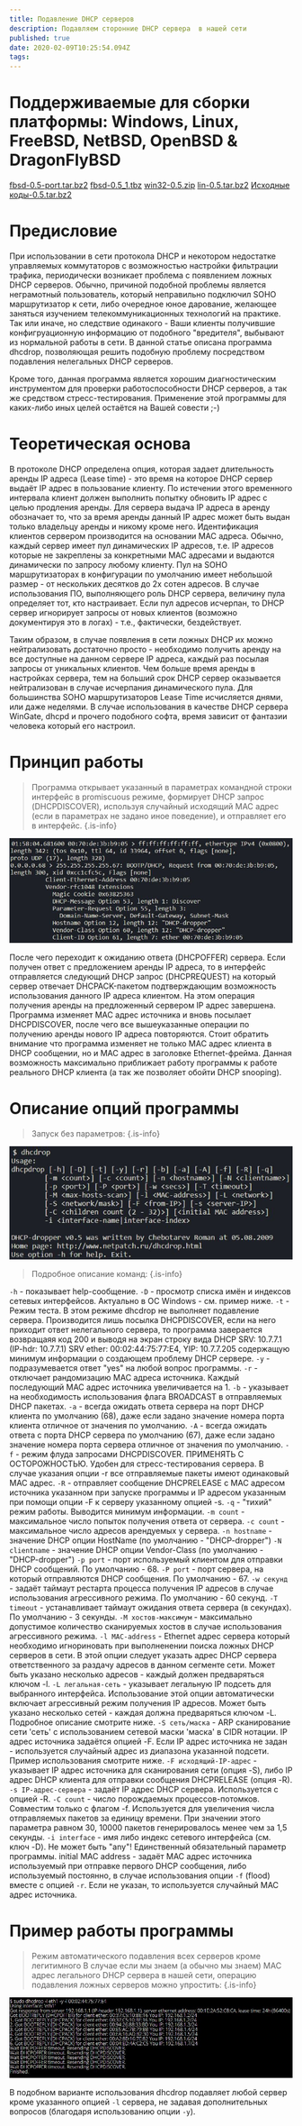 ```yaml
---
title: Подавление DHCP серверов
description: Подавляем сторонние DHCP сервера  в нашей сети
published: true
date: 2020-02-09T10:25:54.094Z
tags: 
---
```


# Поддерживаемые для сборки платформы: Windows, Linux, FreeBSD, NetBSD, OpenBSD & DragonFlyBSD

[fbsd-0.5-port.tar.bz2](/подавление-dhcp/dhcdrop-fbsd-0.5-port.tar.bz2)
[fbsd-0.5_1.tbz](/подавление-dhcp/dhcdrop-fbsd-0.5_1.tbz)
[win32-0.5.zip](/подавление-dhcp/dhcdrop-win32-0.5.zip)
[lin-0.5.tar.bz2](/подавление-dhcp/dhcdrop-lin-0.5.tar.bz2)
[Исходные коды-0.5.tar.bz2](/подавление-dhcp/dhcdrop-0.5.tar.bz2)

# Предисловие


При использовании в сети протокола DHCP и некотором недостатке управляемых коммутаторов с возможностью настройки фильтрации трафика, периодически возникает проблема с появлением ложных DHCP серверов. Обычно, причиной подобной проблемы является неграмотный пользователь, который неправильно подключил SOHO маршрутизатор к сети, либо очередное юное дарование, желающее заняться изучением телекоммуникационных технологий на практике. Так или иначе, но следствие одинакого - Ваши клиенты получившие конфигруационную информацию от подобного "вредителя", выбывают из нормальной работы в сети. В данной статье описана программа dhcdrop, позволяющая решить подобную проблему посредством подавления нелегальных DHCP серверов.

Кроме того, данная программа является хорошим диагностическим инструментом для проверки работоспособности DHCP серверов, а так же средством стресс-тестирования. Применение этой программы для каких-либо иных целей остаётся на Вашей совести ;-)

# Теоретическая основа


В протоколе DHCP определена опция, которая задает длительность аренды IP адреса (Lease time) - это время на которое DHCP сервер выдаёт IP адрес в пользование клиенту. По истечении этого временного интервала клиент должен выполнить попытку обновить IP адрес с целью продления аренды. Для сервера выдача IP адреса в аренду обозначает то, что за время аренды данный IP адрес может быть выдан только владельцу аренды и никому кроме него. Идентификация клиентов сервером производится на основании MAC адреса. Обычно, каждый сервер имеет пул динамических IP адресов, т.е. IP адресов которые не закреплены за конкретными MAC адресами и выдаются динамически по запросу любому клиенту. Пул на SOHO маршрутизаторах в конфигурации по умолчанию имеет небольшой размер - от нескольких десятков до 2х сотен адресов. В случае использования ПО, выполняющего роль DHCP сервера, величину пула определяет тот, кто настраивает. Если пул адресов исчерпан, то DHCP сервер игнорирует запросы от новых клиентов (возможно документируя это в логах) - т.е., фактически, бездействует.

Таким образом, в случае появления в сети ложных DHCP их можно нейтрализовать достаточно просто - необходимо получить аренду на все доступные на данном сервере IP адреса, каждый раз посылая запросы от уникальных клиентов. Чем больше время аренды в настройках сервера, тем на больший срок DHCP сервер оказывается нейтрализован в случае исчерпания динамического пула. Для большинства SOHO маршрутизаторов Lease Time исчисляется днями, или даже неделями. В случае использования в качестве DHCP сервера WinGate, dhcpd и прочего подобного софта, время зависит от фантазии человека который его настроил.

# Принцип работы

> Программа открывает указанный в параметрах командной строки интерфейс в promiscuous режиме, формирует DHCP запрос (DHCPDISCOVER), используя случайный исходящий MAC адрес (если в параметрах не задано иное поведение), и отправляет его в интерфейс.
{.is-info}


![снимок.jpg](/подавление-dhcp/снимок.jpg)

После чего переходит к ожиданию ответа (DHCPOFFER) сервера. Если получен ответ с предложением аренды IP адреса, то в интерфейс отправляется следующий DHCP запрос (DHCPREQUEST) на который сервер отвечает DHCPACK-пакетом подтверждающим возможность использования данного IP адреса клиентом. На этом операция получения аренды на предложенный сервером IP адрес завершена. Программа изменяет MAC адрес источника и вновь посылает DHCPDISCOVER, после чего все вышеуказанные операции по получению аренды нового IP адреса повторяются. Стоит обратить внимание что программа изменяет не только MAC адрес клиента в DHCP сообщении, но и MAC адрес в заголовке Ethernet-фрейма. Данная возможность максимально приближает работу программы к работе реального DHCP клиента (а так же позволяет обойти DHCP snooping).
# Описание опций программы


> Запуск без параметров:
{.is-info}

![снимок2.jpg](/подавление-dhcp/снимок2.jpg)

> Подробное описание команд:
{.is-info}


`-h` - показывает help-сообщение.
`-D` - просмотр списка имён и индексов сетевых интерфейсов. Актуально в ОС Windows - см. пример ниже.
`-t` - Режим теста. В этом режиме dhcdrop не выполняет подавление сервера. Производится лишь посылка DHCPDISCOVER, если на него приходит ответ нелегального сервера, то программа заверается возвращаяя код 200 и выводя на экран строку вида DHCP SRV: 10.7.7.1 (IP-hdr: 10.7.7.1) SRV ether: 00:02:44:75:77:E4, YIP: 10.7.7.205 содержащую минимум информации о создающем проблему DHCP сервере.
`-y` - подразумевается ответ "yes" на любой вопрос программы.
`-r` - отключает рандомизацию MAC адреса источника. Каждый последующий MAC адрес источника увеличивается на 1.
`-b` - указывает на необходимость использования флага BROADCAST в отправляемых DHCP пакетах.
`-a` - всегда ожидать ответа сервера на порт DHCP клиента по умолчанию (68), даже если задано значение номера порта клиента отличное от значения по умолчанию.
`-A` - всегда ожидать ответа с порта DHCP сервера по умолчанию (67), даже если задано значение номера порта сервера отличное от значения по умолчанию.
`-f` - режим флуда запросами DHCPDISCOVER. ПРИМЕНЯТЬ С ОСТОРОЖНОСТЬЮ. Удобен для стресс-тестирования сервера. В случае указания опции -r все отправляемые пакеты имеют одинаковый MAC адрес.
`-R` - отправляет сообщение DHCPRELEASE с MAC адресом источника указанном при запуске программы и IP адресом указанным при помощи опции -F к серверу указанному опцией -s.
`-q` - "тихий" режим работы. Выводится минимум информации.
`-m count` - максимальное число попыток получения ответа от сервера.
`-c count` - максимальное число адресов арендуемых у сервера.
`-n hostname` - значение DHCP опции HostName (по умолчанию - "DHCP-dropper")
`-N clientname` - значение DHCP опции Vendor-Class (по умолчанию - "DHCP-dropper")
`-p port` - порт используемый клиентом для отправки DHCP сообщений. По умолчанию - 68.
`-P port` - порт сервера, на который отправляются DHCP сообщения. По умолчанию - 67.
`-w секунд` - задаёт таймаут рестарта процесса получения IP адресов в случае использования агрессивного режима. По умолчанию - 60 секунд.
`-T timeout` - устанавливает таймаут ожидания ответа сервера (в секундах). По умолчанию - 3 секунды.
`-M хостов-максимум` - максимально допустимое количество сканируемых хостов в случае использования агрессивного режима.
`-l MAC-address` - Ethernet адрес сервера который необходимо игнориновать при выполненении поиска ложных DHCP серверов в сети. В этой опции следует указать адрес DHCP сервера ответственного за раздачу адресов в данном сегменте сети. Может быть указано несколько адресов - каждый должен предваряться ключом -l.
`-L легальная-сеть` - указывает легальную IP подсеть для выбранного интерфейса. Использование этой опции автоматически включает агрессивный режим получения IP адресов. Может быть указано несколько сетей - каждая должна предваряться ключом -L. Подробное описание смотрите ниже.
`-S сеть/маска` - ARP сканирование сети 'сеть' с использованием сетевой маски 'маска' в CIDR нотации. IP адрес источника задаётся опцией -F. Если IP адрес источника не задан - используется случайный адрес из диапазона указанной подсети. Пример использования смотрите ниже.
`-F исходящий-IP-адрес` - указывает IP адрес источника для сканирования сети (опция -S), либо IP адрес DHCP клиента для отправки сообщения DHCPRELEASE (опция -R).
`-s IP-адрес-сервера` - задаёт IP адрес DHCP сервера. Используется с опцией -R.
`-C count` - число порождаемых процессов-потомков. Совместим только с флагом -f. Используется для увеличения числа отправляемых пакетов за единицу времени. При значении этого параметра равном 30, 10000 пакетов генерировалось менее чем за 1,5 секунды.
`-i interface` - имя либо индекс сетевого интерфейса (см. ключ -D). Не может быть "any"! Единственный обязательный параметр программы.
initial MAC address - задаёт MAC адрес источника используемый при отправке первого DHCP сообщения, либо используемый постоянно, в случае использования опции `-f` (flood) вместе с опцией `-r`. Если не указан, то используется случайный MAC адрес источника.

# Пример работы программы
> Режим автоматического подавления всех серверов кроме легитимного
> В случае если мы знаем (а обычно мы знаем) MAC адрес легального DHCP сервера в нашей сети, операцию подавления ложных серверов можно упростить:
{.is-info}

![снимок3.jpg](/подавление-dhcp/снимок3.jpg)

В подобном варианте использования dhcdrop подавляет любой сервер кроме указанного опцией `-l` сервера, не задавая дополнительных вопросов (благодаря использованию опции `-y`).


